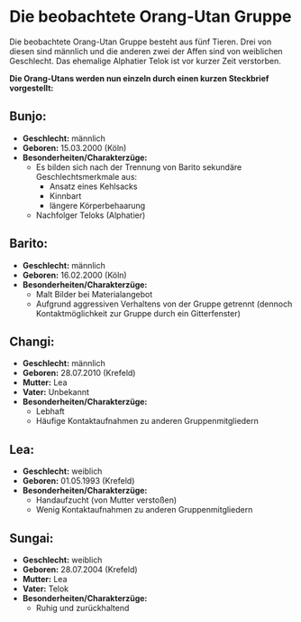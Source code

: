 Die beobachtete Orang-Utan Gruppe
=================================

Die beobachtete Orang-Utan Gruppe besteht aus fünf Tieren. Drei von
diesen sind männlich und die anderen zwei der Affen sind von weiblichen
Geschlecht. Das ehemalige Alphatier Telok ist vor kurzer Zeit
verstorben.

**Die Orang-Utans werden nun einzeln durch einen kurzen Steckbrief
vorgestellt:**

Bunjo:
------

-   **Geschlecht:** männlich
-   **Geboren:** 15.03.2000 (Köln)
-   **Besonderheiten/Charakterzüge:**
    -   Es bilden sich nach der Trennung von Barito sekundäre
        Geschlechtsmerkmale aus:
        -   Ansatz eines Kehlsacks
        -   Kinnbart
        -   längere Körperbehaarung
    -   Nachfolger Teloks (Alphatier)

Barito:
-------

-   **Geschlecht:** männlich
-   **Geboren:** 16.02.2000 (Köln)
-   **Besonderheiten/Charakterzüge:**
    -   Malt Bilder bei Materialangebot
    -   Aufgrund aggressiven Verhaltens von der Gruppe getrennt (dennoch
        Kontaktmöglichkeit zur Gruppe durch ein Gitterfenster)

Changi:
-------

-   **Geschlecht:** männlich
-   **Geboren:** 28.07.2010 (Krefeld)
-   **Mutter:** Lea
-   **Vater:** Unbekannt
-   **Besonderheiten/Charakterzüge:**
    -   Lebhaft
    -   Häufige Kontaktaufnahmen zu anderen Gruppenmitgliedern

Lea:
----

-   **Geschlecht:** weiblich
-   **Geboren:** 01.05.1993 (Krefeld)
-   **Besonderheiten/Charakterzüge:**
    -   Handaufzucht (von Mutter verstoßen)
    -   Wenig Kontaktaufnahmen zu anderen Gruppenmitgliedern

Sungai:
-------

-   **Geschlecht:** weiblich
-   **Geboren:** 28.07.2004 (Krefeld)
-   **Mutter:** Lea
-   **Vater:** Telok
-   **Besonderheiten/Charakterzüge:**
    -   Ruhig und zurückhaltend

